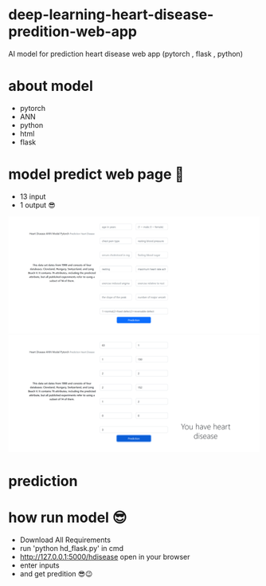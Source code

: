# deep-learning-heart-disease-predition-web-app
AI model for prediction heart disease web app (pytorch , flask , python)
# about model 
- pytorch
- ANN
- python 
- html
- flask

# model predict web page 🤩
- 13 input
- 1 output 😎

![predict web page](images/a1.png) ![predict web page](images/a2.png)
 
# prediction 

# how run model 😎
- Download All Requirements
- run 'python hd_flask.py' in cmd
- http://127.0.0.1:5000/hdisease open in your browser
- enter inputs
- and get predition 😎😉
